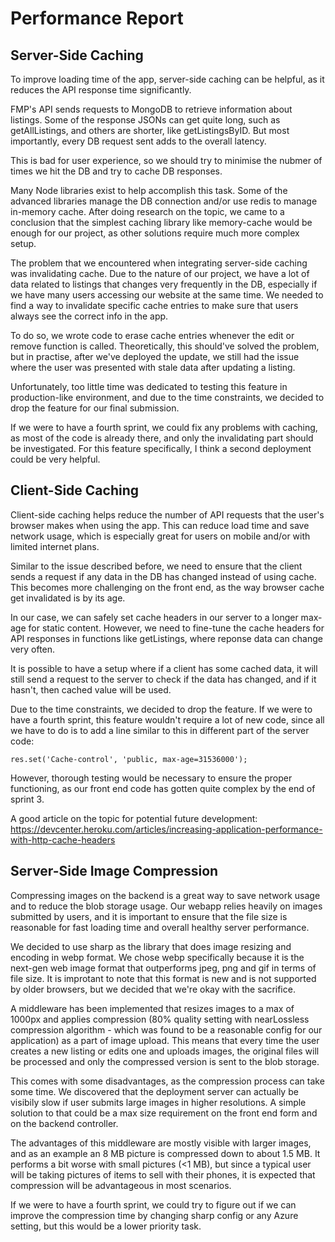 # Performance Report

## Server-Side Caching
To improve loading time of the app, server-side caching can be helpful, as it reduces the API response time significantly.

FMP's API sends requests to MongoDB to retrieve information about listings. Some of the response JSONs can get quite long, such as getAllListings, and others are shorter, like getListingsByID. But most importantly, every DB request sent adds to the overall latency. 

This is bad for user experience, so we should try to minimise the nubmer of times we hit the DB and try to cache DB responses.

Many Node libraries exist to help accomplish this task. Some of the advanced libraries manage the DB connection and/or use redis to manage in-memory cache. After doing research on the topic, we came to a conclusion that the simplest caching library like memory-cache would be enough for our project, as other solutions require much more complex setup.

The problem that we encountered when integrating server-side caching was invalidating cache. Due to the nature of our project, we have a lot of data related to listings that changes very frequently in the DB, especially if we have many users accessing our website at the same time. We needed to find a way to invalidate specific cache entries to make sure that users always see the correct info in the app.

To do so, we wrote code to erase cache entries whenever the edit or remove function is called. Theoretically, this should've solved the problem, but in practise, after we've deployed the update, we still had the issue where the user was presented with stale data after updating a listing.

Unfortunately, too little time was dedicated to testing this feature in production-like environment, and due to the time constraints, we decided to drop the feature for our final submission.

If we were to have a fourth sprint, we could fix any problems with caching, as most of the code is already there, and only the invalidating part should be investigated. For this feature specifically, I think a second deployment could be very helpful.

## Client-Side Caching

Client-side caching helps reduce the number of API requests that the user's browser makes when using the app. This can reduce load time and save network usage, which is especially great for users on mobile and/or with limited internet plans.

Similar to the issue described before, we need to ensure that the client sends a request if any data in the DB has changed instead of using cache. This becomes more challenging on the front end, as the way browser cache get invalidated is by its age.

In our case, we can safely set cache headers in our server to a longer max-age for static content. However, we need to fine-tune the cache headers for API responses in functions like getListings, where reponse data can change very often.

It is possible to have a setup where if a client has some cached data, it will still send a request to the server to check if the data has changed, and if it hasn't, then cached value will be used.

Due to the time constraints, we decided to drop the feature. If we were to have a fourth sprint, this feature wouldn't require a lot of new code, since all we have to do is to add a line similar to this in different part of the server code:

```res.set('Cache-control', 'public, max-age=31536000');```

However, thorough testing would be necessary to ensure the proper functioning, as our front end code has gotten quite complex by the end of sprint 3.

A good article on the topic for potential future development:
https://devcenter.heroku.com/articles/increasing-application-performance-with-http-cache-headers

## Server-Side Image Compression

Compressing images on the backend is a great way to save network usage and to reduce the blob storage usage. Our webapp relies heavily on images submitted by users, and it is important to ensure that the file size is reasonable for fast loading time and overall healthy server performance.

We decided to use sharp as the library that does image resizing and encoding in webp format. We chose webp specifically because it is the next-gen web image format that outperforms jpeg, png and gif in terms of file size. It is improtant to note that this format is new and is not supported by older browsers, but we decided that we're okay with the sacrifice.

A middleware has been implemented that resizes images to a max of 1000px and applies compression (80% quality setting with nearLossless compression algorithm - which was found to be a reasonable config for our application) as a part of image upload. This means that every time the user creates a new listing or edits one and uploads images, the original files will be processed and only the compressed version is sent to the blob storage.

This comes with some disadvantages, as the compression process can take some time. We discovered that the deployment server can actually be visibily slow if user submits large images in higher resolutions. A simple solution to that could be a max size requirement on the front end form and on the backend controller.

The advantages of this middleware are mostly visible with larger images, and as an example an 8 MB picture is compressed down to about 1.5 MB. It performs a bit worse with small pictures (<1 MB), but since a typical user will be taking pictures of items to sell with their phones, it is expected that compression will be advantageous in most scenarios.

If we were to have a fourth sprint, we could try to figure out if we can improve the compression time by changing sharp config or any Azure setting, but this would be a lower priority task.
